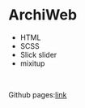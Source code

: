<h1>ArchiWeb</h1>
<ul>
<li>HTML</li>
<li>SCSS</li>
<li>Slick slider</li>
<li>mixitup</li>
</ul>
<br>
<p>Github pages:<a href="">link</a><p>
